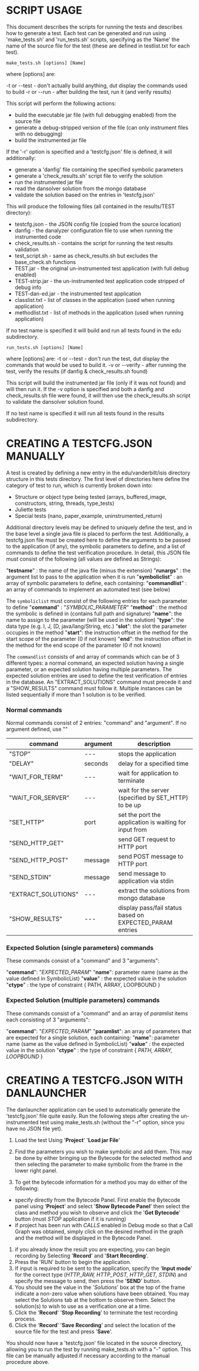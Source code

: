 # SCRIPT USAGE

This document describes the scripts for running the tests and describes how to generate a test.
Each test can be generated and run using 'make_tests.sh' and 'run_tests.sh' scripts, specifying
as the 'Name' the name of the source file for the test (these are defined in testlist.txt
for each test).

`make_tests.sh [options] [Name]`

where [options] are:

-t or --test  - don't actually build anything, dut display the commands used to build
-r or --run   - after building the test, run it (and verify results)

This script will perform the following actions:

- build the executable jar file (with full debugging enabled) from the source file
- generate a debug-stripped version of the file (can only instrument files with no debugging)
- build the instrumented jar file

If the '-r' option is specified and a 'testcfg.json' file is defined, it will additionally:

- generate a 'danfig' file containing the specified symbolic parameters
- generate a 'check_results.sh' script file to verify the solution
- run the instrumented jar file
- read the dansolver solution from the mongo database
- validate the solution based on the entries in 'testcfg.json'
    
This will produce the following files (all contained in the results/TEST directory):

- testcfg.json     - the JSON config file (copied from the source location)
- danfig           - the danalyzer configuration file to use when running the instrumented code
- check_results.sh - contains the script for running the test results validation
- test_script.sh   - same as check_results.sh but excludes the base_check.sh functions
- TEST.jar         - the original un-instrumented test application (with full debug enabled)
- TEST-strip.jar   - the un-instrumented test application code stripped of debug info
- TEST-dan-ed.jar  - the instrumented test application
- classlist.txt    - list of classes in the application (used when running application)
- methodlist.txt   - list of methods in the application (used when running application)
    
If no test name is specified it will build and run all tests found in the edu subdirectory.

`run_tests.sh [options] [Name]`

where [options] are:
-t or --test   - don't run the test, dut display the commands that would be used to build it.
-v or --verify - after running the test, verify the results (if danfig & check_results.sh found)

This script will build the instrumented jar file (only if it was not found) and will then run it.
If the -v option is specified and both a danfig and check_results.sh file were found, it will
then use the check_results.sh script to validate the dansolver solution found.
    
If no test name is specified it will run all tests found in the results subdirectory.

# CREATING A TESTCFG.JSON MANUALLY

A test is created by defining a new entry in the edu/vanderbilt/isis directory structure in this
tests directory. The first level of directories here define the category of test to run, which
is currently broken down into:

- Structure or object type being tested (arrays, buffered_image, constructors, string, threads, type_tests)
- Juliette tests
- Special tests (nano, paper_example, uninstrumented_return)
  
Additional directory levels may be defined to uniquely define the test, and in the base level
a single java file is placed to perform the test. Additionally, a testcfg.json file must be
created here to define the arguments to be passed to the application (if any), the symbolic
parameters to define, and a list of commands to define the test verification procedure.
In detail, this JSON file must consist of the following (all values are defined as Strings):
  
  "**testname**" : the name of the java file (minus the extension)
  "**runargs**" : the argument list to pass to the application when it is run
  "**symboliclist**" : an array of symbolic parameters to define, each containing:
  "**commandlist**" : an array of commands to implement an automated test (see below)

The `symboliclist` must consist of the following entries for each parameter to define
  "**command**" : "*SYMBOLIC_PARAMETER*"
  "**method**" : the method the symbolic is defined in (contains full path and signature)
  "**name**": the name to assign to the parameter (will be used in the solution)
  "**type**": the data type (e.g. I, J, [D, java/lang/String, etc.)
  "**slot**": the slot the parameter occupies in the method
  "**start**": the instruction offset in the method for the start scope of the parameter (0 if not known)
  "**end**": the instruction offset in the method for the end scope of the parameter (0 if not known)

The `commandlist` consists of and array of commands which can be of 3 different types:
a normal command, an expected solution having a single parameter, or an expected solution
having multiple parameters. The expected solution entries are used to define the test
verification of entries in the database. An "EXTRACT_SOLUTIONS" command must precede it
and a "SHOW_RESULTS" command must follow it. Multiple instances can be listed sequentially
if more than 1 solution is to be verified.

### Normal commands

Normal commands consist of 2 entries: "command" and "argument". If no argument defined, use ""

  command             | argument    | description
  ------------------- | ----------- | ------------------------------------------------------------
  "STOP"              | ---         | stops the application
  "DELAY"             | seconds     | delay for a specified time
  "WAIT_FOR_TERM"     | ---         | wait for application to terminate
  "WAIT_FOR_SERVER"   | ---         | wait for the server (specified by SET_HTTP) to be up
  "SET_HTTP"          | port        | set the port the application is waiting for input from
  "SEND_HTTP_GET"     |             | send GET request to HTTP port
  "SEND_HTTP_POST"    | message     | send POST message to HTTP port
  "SEND_STDIN"        | message     | send message to application via stdin
  "EXTRACT_SOLUTIONS" | ---         | extract the solutions from mongo database
  "SHOW_RESULTS"      | ---         | display pass/fail status based on EXPECTED_PARAM entries
    
### Expected Solution (single parameters) commands

These commands consist of a "command" and 3 "arguments":

  "**command**": "*EXPECTED_PARAM*"
  "**name**": parameter name (same as the value defined in SymbolicList)
  "**value**" : the expected value in the solution
  "**ctype**" : the type of constraint { PATH, ARRAY, LOOPBOUND }
    
### Expected Solution (multiple parameters) commands

These commands consist of a "command" and an array of *paramlist* items each consisting of 3 "arguments":

  "**command**": "*EXPECTED_PARAM*"
  "**paramlist**": an array of parameters that are expected for a single solution, each containing:
      "**name**": parameter name (same as the value defined in SymbolicList)
      "**value**" : the expected value in the solution
      "**ctype**" : the type of constraint { *PATH, ARRAY, LOOPBOUND* }
    
# CREATING A TESTCFG.JSON WITH DANLAUNCHER

The danlauncher application can be used to automatically generate the 'testcfg.json' file quite
easily. Run the following steps after creating the un-instrumented test using make_tests.sh
(without the "-r" option, since you have no JSON file yet).
  
1. Load the test Using '**Project**' '**Load jar File**'
1. Find the parameters you wish to make symbolic and add them. This may be done by either bringing
up the Bytecode for the selected method and then selecting the parameter to make symbolic
from the frame in the lower right panel.
    
1. To get the bytecode information for a method you may do either of the following:
  - specify directly from the Bytecode Panel. First enable the Bytecode panel using
'**Project**' and select '**Show Bytecode Panel**' then select the class and method you wish to
observe and click the '**Get Bytecode**' button (must *STOP* application if it is running)
  - if project has been run with *CALLS* enabled in Debug mode so that a Call Graph was obtained,
simply click on the desired method in the graph and the method will be displayed in the
Bytecode Panel.
       
1. if you already know the result you are expecting, you can begin recording by Selecting '**Record**' and '**Start Recording**'.
1. Press the 'RUN' button to begin the application.
1. If input is required to be sent to the application, specify the '**Input mode**' for the correct
type (*HTTP_RAW, HTTP_POST, HTTP_GET, STDIN*) and specify the message to send, then press the '**SEND**' button.
1. You should see the value in the '*Solutions*' box at the top of the frame indicate a non-zero
value when solutions have been obtained. You may select the Solutions tab at the bottom to
observe them. Select the solution(s) to wish to use as a verification one at a time.
1. Click the '**Record**' '**Stop Recording**' to terminate the test recording process.
1. Click the '**Record**' '**Save Recording**' and select the location of the source file for the test and press '**Save**'.

You should now have a 'testcfg.json' file located in the source directory, allowing you to
run the test by running make_tests.sh with a "-" option. This file can be manually adjusted
if necessary according to the manual procedure above.
